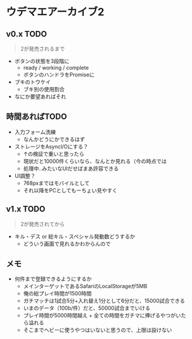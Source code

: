 # ウデマエアーカイブ2

## v0.x TODO

> 2が発売されるまで

- ボタンの状態を3段階に
  - ready / working / complete
  - ボタンのハンドラをPromiseに
- ブキのトウケイ
  - ブキ別の使用割合
- なにか要望あればそれ

## 時間あればTODO
- 入力フォーム洗練
  - なんかどうにかできるはず
- ストレージをAsyncI/Oにする？
  - ↑の検証で重いと思ったら
  - 現状だと10000件くらいなら、なんとか見れる（今の時点では
  - 処理中..みたいなUIだせばまあ許容できる
- UI調整？
  - 768pxまではモバイルとして
  - それ以降をPCとしてもーちょい見やすく

## v1.x TODO

> 2が発売されてから

- キル・デス or 総キル・スペシャル発動数どうするか
  - どういう画面で見れるかわからんので

## メモ
- 何件まで登録できるようにするか
  - メインターゲットであるSafariのLocalStorageが5MB
  - 俺の総プレイ時間が1500時間
  - ガチマッチは1試合5分+入れ替え1分として6分だと、15000試合できる
  - いまのデータ（100b/件）だと、50000試合までいける
  - プレイ時間が5000時間越え + 全ての時間をガチマに捧げるやつがいたら溢れる
  - そこまでヘビーに使うやつはいないと思うので、上限は設けない
